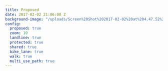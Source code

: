 ```yaml
---
title: Proposed
date: 2017-02-02 21:06:00 Z
background-image: "/uploads/Screen%20Shot%202017-02-02%20at%204.47.52%20PM.png"
config:
  proposed: true
  zoom: 10
  landline: true
  protected: true
  shared: true
  bike_lane: true
  walk: true
  multi_use_path: true
---
```


